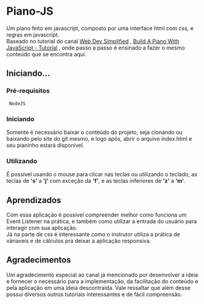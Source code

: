 
# Piano-JS

Um piano feito em javascript, composto por uma interface html com css, e regras em javascript.\
Baseado no tutorial do canal [Web Dev Simplified](https://www.youtube.com/channel/UCFbNIlppjAuEX4znoulh0Cw) , [Build A Piano With JavaScript - Tutorial](https://www.youtube.com/watch?v=vjco5yKZpU8) , onde passo a passo é ensinado a fazer o mesmo conteúdo que se encontra aqui.


## Iniciando...

### Pré-requisitos
```
 NodeJS
```

### Iniciando
 
Somente é necessário baixar o conteúdo do projeto, seja clonando ou baixando pelo site do git mesmo, e logo após, abrir o arquivo index.html e seu pianinho estará disponível.

### Utilizando

É possível usando o mouse para clicar nas teclas ou utilizando o teclado, as teclas de **'s'** a **'j'** com exceção da **'f'**, e as teclas inferiores de **'z'** a **'m'**.

## Aprendizados
Com essa aplicação é possível compreender melhor como funciona um Event Listener na prática, e também como utilizar a entrada do usuário para interagir com sua aplicação.\
Já na parte de css é interessante como o instrutor utiliza a prática de váriaveis e de cálculos pra deixar a aplicação responsiva. 

## Agradecimentos 

Um agradecimento especial ao canal já mencionado por desenvolver a ideia e fornecer o necessário para a implementação, da facilitação do conteúdo e pela aplicação em uma ideia descontraída. Vale ressaltar que além desse possui diversos outros tutoriais interessantes e de fácil compreensão.
